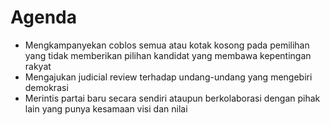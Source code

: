 # Agenda

* Mengkampanyekan coblos semua atau kotak kosong pada pemilihan yang tidak memberikan pilihan kandidat yang membawa kepentingan rakyat
* Mengajukan judicial review terhadap undang-undang yang mengebiri demokrasi
* Merintis partai baru secara sendiri ataupun berkolaborasi dengan pihak lain yang punya kesamaan visi dan nilai
